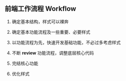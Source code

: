 前端工作流程 Workflow
---------------------


1. 确定基本结构，样式可以裸奔

2. 确定基本功能流程及一些重要、必要样式

3. 以功能流程为先，快速开发基础功能，不必过多考虑样式

4. 不断 __review__ 功能流程，调整底层核心代码

5. 完结核心功能

6. 优化样式
